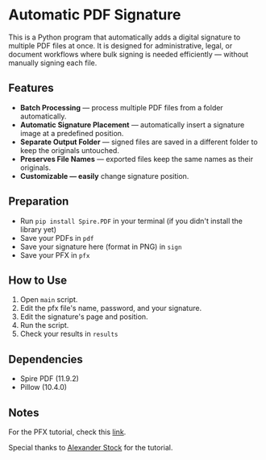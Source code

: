 # Automatic PDF Signature
This is a Python program that automatically adds a digital signature to multiple PDF files at once.
It is designed for administrative, legal, or document workflows where bulk signing is needed efficiently — without manually signing each file.

## Features
- **Batch Processing** — process multiple PDF files from a folder automatically.
- **Automatic Signature Placement** — automatically insert a signature image at a predefined position.
- **Separate Output Folder** — signed files are saved in a different folder to keep the originals untouched.
- **Preserves File Names** — exported files keep the same names as their originals.
- **Customizable — easily** change signature position.

## Preparation
- Run `pip install Spire.PDF` in your terminal (if you didn't install the library yet)
- Save your PDFs in `pdf`
- Save your signature here (format in PNG) in `sign`
- Save your PFX in `pfx`

## How to Use
1. Open `main` script.
2. Edit the pfx file's name, password, and your signature.
3. Edit the signature's page and position.
4. Run the script.
5. Check your results in `results`

## Dependencies
- Spire PDF (11.9.2)
- Pillow (10.4.0)

## Notes
For the PFX tutorial, check this [link](https://www.youtube.com/watch?v=k8taD3b7MP0).

Special thanks to [Alexander Stock](https://medium.com/@alexaae9/7-ways-to-digitally-sign-a-pdf-document-using-python-cf2b5bbe7722) for the tutorial.

